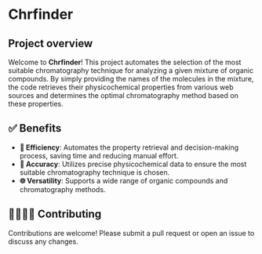 # Chrfinder

## Project overview

Welcome to **Chrfinder**! This project automates the selection of the most suitable chromatography technique for analyzing a given mixture of organic compounds. By simply providing the names of the molecules in the mixture, the code retrieves their physicochemical properties from various web sources and determines the optimal chromatography method based on these properties.

## ✅ Benefits

- **🚀 Efficiency**: Automates the property retrieval and decision-making process, saving time and reducing manual effort.
- **🎯 Accuracy**: Utilizes precise physicochemical data to ensure the most suitable chromatography technique is chosen.
- **🌐 Versatility**: Supports a wide range of organic compounds and chromatography methods.

## 🫱🏽‍🫲🏼 Contributing
Contributions are welcome! Please submit a pull request or open an issue to discuss any changes.

